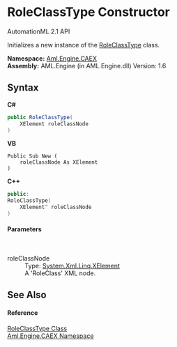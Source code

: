 # RoleClassType Constructor 
AutomationML 2.1 API 

Initializes a new instance of the <a href="T_Aml_Engine_CAEX_RoleClassType">RoleClassType</a> class.

**Namespace:**&nbsp;<a href="N_Aml_Engine_CAEX">Aml.Engine.CAEX</a><br />**Assembly:**&nbsp;AML.Engine (in AML.Engine.dll) Version: 1.6

## Syntax

**C#**<br />
``` C#
public RoleClassType(
	XElement roleClassNode
)
```

**VB**<br />
``` VB
Public Sub New ( 
	roleClassNode As XElement
)
```

**C++**<br />
``` C++
public:
RoleClassType(
	XElement^ roleClassNode
)
```


#### Parameters
&nbsp;<dl><dt>roleClassNode</dt><dd>Type: <a href="https://docs.microsoft.com/dotnet/api/system.xml.linq.xelement" target="_parent" rel="noopener noreferrer">System.Xml.Linq.XElement</a><br />A 'RoleClass' XML node.</dd></dl>

## See Also


#### Reference
<a href="T_Aml_Engine_CAEX_RoleClassType">RoleClassType Class</a><br /><a href="N_Aml_Engine_CAEX">Aml.Engine.CAEX Namespace</a><br />